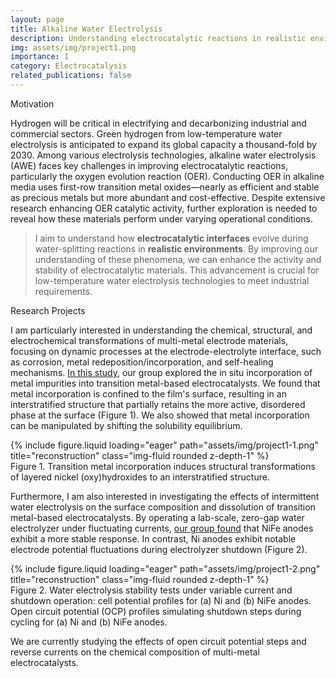 ```yaml
---
layout: page
title: Alkaline Water Electrolysis
description: Understanding electrocatalytic reactions in realistic environments
img: assets/img/project1.png
importance: 1
category: Electrocatalysis
related_publications: false
---
```


<p class="font-weight-bold">Motivation</p>

Hydrogen will be critical in electrifying and decarbonizing industrial and commercial sectors. Green hydrogen from low-temperature water electrolysis is anticipated to expand its global capacity a thousand-fold by 2030. Among various electrolysis technologies, alkaline water electrolysis (AWE) faces key challenges in improving electrocatalytic reactions, particularly the oxygen evolution reaction (OER). Conducting OER in alkaline media uses first-row transition metal oxides—nearly as efficient and stable as precious metals but more abundant and cost-effective. Despite extensive research enhancing OER catalytic activity, further exploration is needed to reveal how these materials perform under varying operational conditions.

> I aim to understand how <strong>electrocatalytic interfaces</strong> evolve during water-splitting reactions in <strong>realistic environments</strong>.
> By improving our understanding of these phenomena, we can enhance the activity and stability of electrocatalytic materials.
> This advancement is crucial for low-temperature water electrolysis technologies to meet industrial requirements.   

<p class="font-weight-bold">Research Projects</p>

I am particularly interested in understanding the chemical, structural, and electrochemical transformations of multi-metal electrode materials, focusing on dynamic processes at the electrode-electrolyte interface, such as corrosion, metal redeposition/incorporation, and self-healing mechanisms. [In this study](https://doi.org/10.1039/D3EE03617K), our group explored the <span class="font-italic">in situ</span> incorporation of metal impurities into transition metal-based electrocatalysts. We found that metal incorporation is confined to the film's surface, resulting in an interstratified structure that partially retains the more active, disordered phase at the surface (Figure 1). We also showed that metal incorporation can be manipulated by shifting the solubility equilibrium.

<div class="row">
    <div class="col-sm mt-3 mt-md-0">
        {% include figure.liquid loading="eager" path="assets/img/project1-1.png" title="reconstruction" class="img-fluid rounded z-depth-1" %}
    </div>
</div>
<div class="caption">
    Figure 1. Transition metal incorporation induces structural transformations of layered nickel (oxy)hydroxides to an interstratified structure.
</div>

Furthermore, I am also interested in investigating the effects of intermittent water electrolysis on the surface composition and dissolution of transition metal-based electrocatalysts. By operating a lab-scale, zero-gap water electrolyzer under fluctuating currents, [our group found](https://doi.org/10.1021/acsenergylett.3c02758) that NiFe anodes exhibit a more stable response. In contrast, Ni anodes exhibit notable electrode potential fluctuations during electrolyzer shutdown (Figure 2).  

<div class="row">
    <div class="col-sm mt-3 mt-md-0">
        {% include figure.liquid loading="eager" path="assets/img/project1-2.png" title="reconstruction" class="img-fluid rounded z-depth-1" %}
    </div>
</div>
<div class="caption">
    Figure 2. Water electrolysis stability tests under variable current and shutdown operation: cell potential profiles for (a) Ni and (b) NiFe anodes. Open circuit potential (OCP) profiles simulating shutdown steps during cycling for (a) Ni and (b) NiFe anodes.
</div>

We are currently studying the effects of open circuit potential steps and reverse currents on the chemical composition of multi-metal electrocatalysts.
